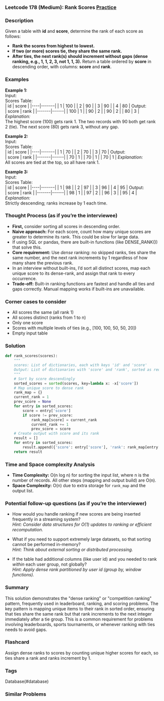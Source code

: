 ### Leetcode 178 (Medium): Rank Scores [Practice](https://leetcode.com/problems/rank-scores)

### Description  
Given a table with **id** and **score**, determine the rank of each score as follows:
- **Rank the scores from highest to lowest.**
- **If two (or more) scores tie, they share the same rank.**
- **After ties, the next rank(s) should increment without gaps (dense ranking, e.g., 1, 1, 2, 3, not 1, 1, 3).**
Return a table ordered by **score** in descending order, with columns: **score** and **rank**.

### Examples  

**Example 1:**  
Input:  
Scores Table:  
| id | score |
|----|-------|
| 1  | 100   |
| 2  | 90    |
| 3  | 90    |
| 4  | 80    |
Output:  
| score | rank |
|-------|------|
| 100   | 1    |
| 90    | 2    |
| 90    | 2    |
| 80    | 3    |
*Explanation:*  
The highest score (100) gets rank 1. The two records with 90 both get rank 2 (tie). The next score (80) gets rank 3, without any gap.

**Example 2:**  
Input:  
Scores Table:  
| id | score |
|----|-------|
| 1  | 70    |
| 2  | 70    |
| 3  | 70    |
Output:  
| score | rank |
|-------|------|
| 70    | 1    |
| 70    | 1    |
| 70    | 1    |
*Explanation:*  
All scores are tied at the top, so all have rank 1.

**Example 3:**  
Input:  
Scores Table:  
| id | score |
|----|-------|
| 1  | 98    |
| 2  | 97    |
| 3  | 96    |
| 4  | 95    |
Output:  
| score | rank |
|-------|------|
| 98    | 1    |
| 97    | 2    |
| 96    | 3    |
| 95    | 4    |
*Explanation:*  
Strictly descending; ranks increase by 1 each time.

### Thought Process (as if you’re the interviewee)  
- **First,** consider sorting all scores in descending order.
- **Naive approach:** For each score, count how many unique scores are greater to determine its rank. This could be slow for large data.
- If using SQL or pandas, there are built-in functions (like DENSE_RANK()) that solve this.
- **Core requirement:** Use *dense* ranking: no skipped ranks, ties share the same number, and the next rank increments by 1 regardless of how many share the previous rank.
- In an interview without built-ins, I’d sort all distinct scores, map each unique score to its dense-rank, and assign that rank to every occurrence.
- **Trade-off:** Built-in ranking functions are fastest and handle all ties and gaps correctly. Manual mapping works if built-ins are unavailable.

### Corner cases to consider  
- All scores the same (all rank 1)
- All scores distinct (ranks from 1 to n)
- Only one score
- Scores with multiple levels of ties (e.g., [100, 100, 50, 50, 20])
- Empty input table

### Solution

```python
def rank_scores(scores):
    """
    scores: List of dictionaries, each with keys 'id' and 'score'
    Output: List of dictionaries with 'score' and 'rank', sorted as required.
    """
    # Sort by score descendingly
    sorted_scores = sorted(scores, key=lambda x: -x['score'])
    # Map unique score to dense rank
    rank_map = {}
    current_rank = 1
    prev_score = None
    for entry in sorted_scores:
        score = entry['score']
        if score != prev_score:
            rank_map[score] = current_rank
            current_rank += 1
            prev_score = score
    # Create output with score and its rank
    result = []
    for entry in sorted_scores:
        result.append({'score': entry['score'], 'rank': rank_map[entry['score']]})
    return result
```

### Time and Space complexity Analysis  

- **Time Complexity:** O(n log n) for sorting the input list, where n is the number of records. All other steps (mapping and output build) are O(n).
- **Space Complexity:** O(n) due to extra storage for `rank_map` and the output list.

### Potential follow-up questions (as if you’re the interviewer)  

- How would you handle ranking if new scores are being inserted frequently in a streaming system?  
  *Hint: Consider data structures for O(1) updates to ranking or efficient recomputation.*

- What if you need to support extremely large datasets, so that sorting cannot be performed in-memory?  
  *Hint: Think about external sorting or distributed processing.*

- If the table had additional columns (like user id) and you needed to rank *within* each user group, not globally?  
  *Hint: Apply dense rank partitioned by user id (group by, window functions).*

### Summary
This solution demonstrates the "dense ranking" or "competition ranking" pattern, frequently used in leaderboard, ranking, and scoring problems. The key pattern is mapping unique items to their rank in sorted order, ensuring that ties share the same rank but that rank increments to the next integer immediately after a tie group. This is a common requirement for problems involving leaderboards, sports tournaments, or whenever ranking with ties needs to avoid gaps.


### Flashcard
Assign dense ranks to scores by counting unique higher scores for each, so ties share a rank and ranks increment by 1.

### Tags
Database(#database)

### Similar Problems
